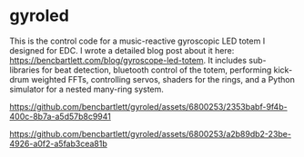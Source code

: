 # gyroled

This is the control code for a music-reactive gyroscopic LED totem I designed for EDC. I wrote a detailed blog post about it here: https://bencbartlett.com/blog/gyroscope-led-totem. It includes sub-libraries for beat detection, bluetooth control of the totem, performing kick-drum weighted FFTs, controlling servos, shaders for the rings, and a Python simulator for a nested many-ring system.

https://github.com/bencbartlett/gyroled/assets/6800253/2353babf-9f4b-400c-8b7a-a5d57b8c9941

https://github.com/bencbartlett/gyroled/assets/6800253/a2b89db2-23be-4926-a0f2-a5fab3cea81b

